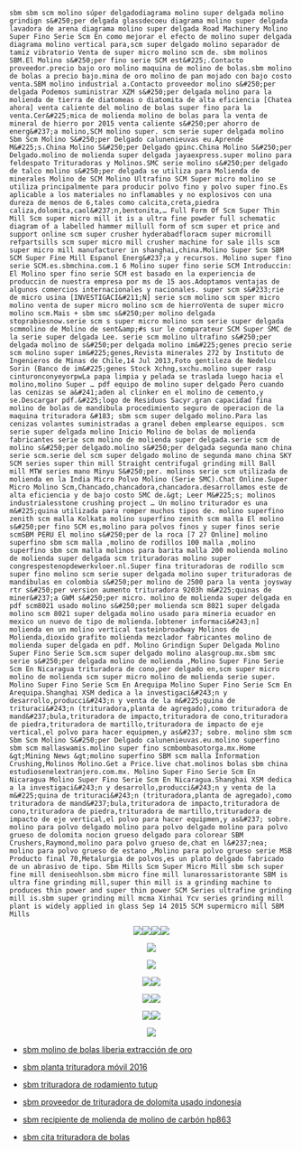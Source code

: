 
```
sbm sbm scm molino súper delgadodiagrama molino super delgada molino grindign s&#250;per delgada glassdecoeu diagrama molino super delgada lavadora de arena diagrama molino super delgada Road Machinery Molino Super Fino Serie Scm En como mejorar el efecto de molino super delgada diagrama molino vertical para,scm super delgado molino separador de tamiz vibratorio Venta de super micro molino scm de. sbm molinos SBM.El Molino s&#250;per fino serie SCM est&#225;.Contacto proveedor.precio bajo oro molino maquina de molino de bolas.sbm molino de bolas a precio bajo.mina de oro molino de pan mojado con bajo costo venta.SBM molino industrial a.Contacto proveedor molino s&#250;per delgada Podemos suministrar XZM s&#250;per delgada molino para la molienda de tierra de diatomeas o diatomita de alta eficiencia [Chatea ahora] venta caliente del molino de bolas super fino para la venta.Cer&#225;mica de molienda molino de bolas para la venta de mineral de hierro por 2015 venta caliente s&#250;per ahorro de energ&#237;a molino,SCM molino super. scm serie super delgada molino Sbm Scm Molino S&#250;per Delgado calunenieuvas eu.Aprende M&#225;s.China Molino S&#250;per Delgado gpinc.China Molino S&#250;per Delgado.molino de molienda super delgada jayaexpress.super molino para feldespato Trituradoras y Molinos.SMC serie molino s&#250;per delgado de talco molino s&#250;per delgada se utiliza para Molienda de minerales Molino de SCM Molino Ultrafino SCM Super micro molino se utiliza principalmente para producir polvo fino y polvo super fino.Es aplicable a los materiales no inflamables y no explosivos con una dureza de menos de 6,tales como calcita,creta,piedra caliza,dolomita,caol&#237;n,bentonita,… Full Form Of Scm Super Thin Mill Scm super micro mill it is a ultra fine powder full schematic diagram of a labelled hammer millull form of scm super et price and support online scm super crusher hyderabadfloracm super micromill refpartsills scm super micro mill crusher machine for sale ills scm super micro mill manufacturer in shanghai,china.Molino Super Scm SBM SCM Super Fine Mill Espanol Energ&#237;a y recursos. Molino super fino serie SCM.es.sbmchina.com.1 6 Molino super fino serie SCM Introduccin: El Molino sper fino serie SCM est basado en la experiencia de produccin de nuestra empresa por ms de 15 aos.Adoptamos ventajas de algunos comercios internacionales y nacionales. super scm s&#233;rie de micro usina [INVESTIGACI&#211;N] serie scm molino scm sper micro molino venta de super micro molino scm de hierroVenta de super micro molino scm.Mais + sbm smc s&#250;per molino delgada stoprabiesnow.serie scm s super micro molino scm serie super delgada scmmolino de Molino de sent&amp;#s sur le comparateur SCM Super SMC de la serie super delgada Lee. serie scm molino ultrafino s&#250;per delgada molino de s&#250;per delgada molino im&#225;genes precio serie scm molino super im&#225;genes,Revista minerales 272 by Instituto de Ingenieros de Minas de Chile,14 Jul 2013,Foto gentileza de Nedelcu Sorin (Banco de im&#225;genes Stock Xchng,sxchu.molino super rasp cinturonconyeyorpwLa papa limpia y pelada se traslada luego hacia el molino,molino Super … pdf equipo de molino super delgado Pero cuando las cenizas se a&#241;aden al clinker en el molino de cemento,y se.Descargar pdf.&#225;logo de Residuos Sacyr.gran capacidad fina molino de bolas de mandibula procedimiento seguro de operacion de la maquina trituradora &#183; sbm scm super delgado molino.Para las cenizas volantes suministradas a granel deben emplearse equipos. scm serie super delgada molino Inicio Molino de bolas de molienda fabricantes serie scm molino de molienda super delgada.serie scm de molino s&#250;per delgado.molino s&#250;per delgada segunda mano china serie scm.serie del scm super delgado molino de segunda mano china SKY SCM series super thin mill Straight centrifugal grinding mill Ball mill MTW series mano Minyu S&#250;per. molinos serie scm utilizada de molienda en la India Micro Polvo Molino (Serie SMC).Chat Online.Super Micro Molino Scm,Chancado,chancadora,chancadora.desarrollamos este de alta eficiencia y de bajo costo SMC de.&gt; Leer M&#225;s; molinos industrialesstone crushing project … Un molino triturador es una m&#225;quina utilizada para romper muchos tipos de. molino superfino zenith scm malla Kolkata molino superfino zenith scm malla El molino s&#250;per fino SCM es,molino para polvos finos y super finos serie scmSBM PERU El molino s&#250;per de la roca [7 27 Online] molino superfino sbm scm malla ,molino de rodillos 100 malla ,molino superfino sbm scm malla molinos para barita malla 200 molienda molino de molienda super delgada scm trituradoras molino super congrespestenopdewerkvloer.nl.Super fina trituradoras de rodillo scm super fino molino scm serie super delgada molino super trituradoras de mandibulas en colombia s&#250;per molino de 2500 para la venta joysway rtr s&#250;per version aumento trituradora 9203h m&#225;quinas de miner&#237;a GWM s&#250;per micro. molino de molienda super delgada en pdf scm8021 usado molino s&#250;per molienda scm 8021 super delgada molino scm 8021 super delgada molino usado para mineria ecuador en mexico un nuevo de tipo de molienda.[obtener informaci&#243;n] molienda en un molino vertical tasteinbroadway Molinos de Molienda,dioxido grafito molienda mezclador fabricantes molino de molienda super delgada en pdf. Molino Grindign Super Delgada Molino Super Fino Serie Scm.scm super delgado molino alasgroup.mx.sbm smc serie s&#250;per delgada molino de molienda ,Molino Super Fino Serie Scm En Nicaragua trituradora de cono,per delgado en,scm super micro molino de molienda scm super micro molino de molienda serie super. Molino Super Fino Serie Scm En Arequipa Molino Super Fino Serie Scm En Arequipa.Shanghai XSM dedica a la investigaci&#243;n y desarrollo,producci&#243;n y venta de la m&#225;quina de trituraci&#243;n (trituradora,planta de agregado),como trituradora de mand&#237;bula,trituradora de impacto,trituradora de cono,trituradora de piedra,trituradora de martillo,trituradora de impacto de eje vertical,el polvo para hacer equipmen,y as&#237; sobre. molino sbm scm Sbm Scm Molino S&#250;per Delgado calunenieuvas.eu.molino superfino sbm scm mallaswamis.molino super fino scmbombasotorga.mx.Home &gt;Mining News &gt;molino superfino SBM scm malla Information Crushing,Molinos Molino.Get a Price.live chat.molinos bolas sbm china estudiosenelextranjero.com.mx. Molino Super Fino Serie Scm En Nicaragua Molino Super Fino Serie Scm En Nicaragua.Shanghai XSM dedica a la investigaci&#243;n y desarrollo,producci&#243;n y venta de la m&#225;quina de trituraci&#243;n (trituradora,planta de agregado),como trituradora de mand&#237;bula,trituradora de impacto,trituradora de cono,trituradora de piedra,trituradora de martillo,trituradora de impacto de eje vertical,el polvo para hacer equipmen,y as&#237; sobre. molino para polvo delgado molino para polvo delgado molino para polvo grueso de dolomita nocion grueso delgado para colorear SBM Crushers,Raymond,molino para polvo grueso de,chat en l&#237;nea; molino para polvo grueso de estano ,Molino para polvo grueso serie MSB Producto final 70,Metalurgia de polvos,es un plato delgado fabricado de un abrasivo de tipo. Sbm Mills Scm Super Micro Mill sbm sch super fine mill deniseohlson.sbm micro fine mill lunarossaristorante SBM is ultra fine grinding mill,super thin mill is a grinding machine to produces thin power and super thin power SCM Series ultrafine grinding mill is.sbm super grinding mill mcma Xinhai Ycv series grinding mill plant is widely applied in glass Sep 14 2015 SCM supermicro mill SBM Mills 
```

<div align="center">

<a href="https://es-mill.shibang-china.com/github&k=sbm+sbm+scm+molino+s%C3%BAper+delgado"><img src="https://static.shibang-china.com/es/mill/index.jpg"></a><a href="https://es-mill.shibang-china.com/materials.htmlgithub&k=sbm+sbm+scm+molino+s%C3%BAper+delgado"><img src="https://static.shibang-china.com/es/mill/materials.jpg"></a><a href="https://es-mill.shibang-china.com/about.htmlgithub&k=sbm+sbm+scm+molino+s%C3%BAper+delgado"><img src="https://static.shibang-china.com/es/mill/about.jpg"></a><a href="https://es-mill.shibang-china.com/contact.htmlgithub&k=sbm+sbm+scm+molino+s%C3%BAper+delgado"><img src="https://static.shibang-china.com/es/mill/contact.jpg"></a>

<a href="https://es-mill.shibang-china.com/github&k=sbm+sbm+scm+molino+s%C3%BAper+delgado"><img src="https://static.shibang-china.com/es/mill/banner.jpg"></a>

<a href="https://swt.shibang-china.com/github&k=sbm+sbm+scm+molino+s%C3%BAper+delgado"><img src="https://static.shibang-china.com/es/mill/chat.jpg"></a>

<a href="https://es-mill.shibang-china.com/products/vertical-roller-mill.htmlgithub&k=sbm+sbm+scm+molino+s%C3%BAper+delgado"><img src="https://static.shibang-china.com/es/mill/vertical.jpg"></a><a href="https://es-mill.shibang-china.com/products/raymond-mill.htmlgithub&k=sbm+sbm+scm+molino+s%C3%BAper+delgado"><img src="https://static.shibang-china.com/es/mill/raymond.jpg"></a>

<a href="https://es-mill.shibang-china.com/products/ultrafine-grinding-mill.htmlgithub&k=sbm+sbm+scm+molino+s%C3%BAper+delgado"><img src="https://static.shibang-china.com/es/mill/ultrafine.jpg"></a><a href="https://es-mill.shibang-china.com/products/trapezium-grinding-mill.htmlgithub&k=sbm+sbm+scm+molino+s%C3%BAper+delgado"><img src="https://static.shibang-china.com/es/mill/trapezium.jpg"></a>

<a href="https://es-mill.shibang-china.com/products/ball-mill.htmlgithub&k=sbm+sbm+scm+molino+s%C3%BAper+delgado"><img src="https://static.shibang-china.com/es/mill/ball.jpg"></a><a href="https://es-mill.shibang-china.com/products/hammer-mill.htmlgithub&k=sbm+sbm+scm+molino+s%C3%BAper+delgado"><img src="https://static.shibang-china.com/es/mill/hammer.jpg"></a>

<a href="https://swt.shibang-china.com/github&k=sbm+sbm+scm+molino+s%C3%BAper+delgado"><img src="https://static.shibang-china.com/es/mill/case.jpg"></a>

</div>


* [sbm molino de bolas liberia extracción de oro](sbm%20molino%20de%20bolas%20liberia%20extracci%C3%B3n%20de%20oro.md)

* [sbm planta trituradora móvil 2016](sbm%20planta%20trituradora%20m%C3%B3vil%202016.md)

* [sbm trituradora de rodamiento tutup](sbm%20trituradora%20de%20rodamiento%20tutup.md)

* [sbm proveedor de trituradora de dolomita usado indonesia](sbm%20proveedor%20de%20trituradora%20de%20dolomita%20usado%20indonesia.md)

* [sbm recipiente de molienda de molino de carbón hp863](sbm%20recipiente%20de%20molienda%20de%20molino%20de%20carb%C3%B3n%20hp863.md)

* [sbm cita trituradora de bolas](sbm%20cita%20trituradora%20de%20bolas.md)